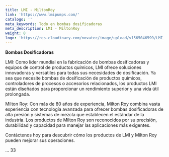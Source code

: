 ```yaml
---
title: LMI - MiltonRoy
link: 'https://www.lmipumps.com/'
catalogo: ''
meta_keywords: Todo en bombas dosificadoras
meta_description: LMI - MiltonRoy
weight: 8
logo: 'https://res.cloudinary.com/novatec/image/upload/v1565046599/LMI_fjwhsu.jpg'
---
```


**Bombas Dosificadoras**

LMI: Como líder mundial en la fabricación de bombas dosificadoras y equipos de control de productos químicos, LMI ofrece soluciones innovadoras y versátiles para todas sus necesidades de dosificación. Ya sea que necesite bombas de dosificación de productos químicos, controladores de procesos o accesorios relacionados, los productos LMI están diseñados para proporcionar un rendimiento superior y una vida útil prolongada.

Milton Roy: Con más de 80 años de experiencia, Milton Roy combina vasta experiencia con tecnología avanzada para ofrecer bombas dosificadoras de alta presión y sistemas de mezcla que establecen el estándar de la industria. Los productos de Milton Roy son reconocidos por su precisión, durabilidad y capacidad para manejar las aplicaciones más exigentes.

Contáctenos hoy para descubrir cómo los productos de LMI y Milton Roy pueden mejorar sus operaciones.

... 33
